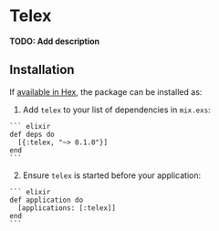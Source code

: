 # Telex

**TODO: Add description**

## Installation

If [available in Hex](https://hex.pm/docs/publish), the package can be installed as:

  1. Add `telex` to your list of dependencies in `mix.exs`:

    ``` elixir
    def deps do
      [{:telex, "~> 0.1.0"}]
    end
    ```

  2. Ensure `telex` is started before your application:

    ``` elixir
    def application do
      [applications: [:telex]]
    end
    ```

